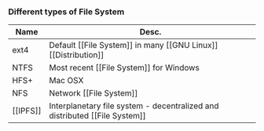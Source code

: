 ### Different types of File System

| Name     | Desc.                                                                      |
| -------- | -------------------------------------------------------------------------- |
| ext4     | Default [[File System]] in many [[GNU Linux]] [[Distribution]]                 |
| NTFS     | Most recent [[File System]] for Windows                                    |
| HFS+     | Mac OSX                                                                    |
| NFS      | Network [[File System]]                                                    |
| [[IPFS]] | Interplanetary file system - decentralized and distributed [[File System]] |
